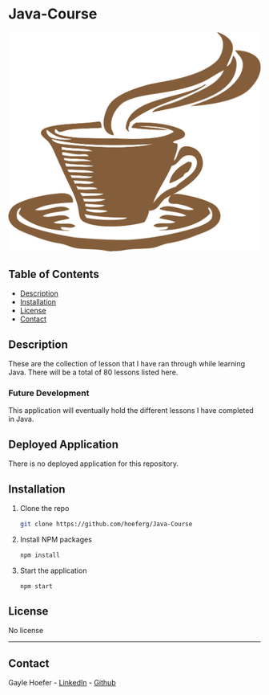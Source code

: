 # Java-Course

<img src ="tea-gddb34f54a_1280.png" />

## Table of Contents  
* [Description](##Description)  
* [Installation](##Installation)  
* [License](##License)  
* [Contact](##Contact)  

## Description

These are the collection of lesson that I have ran through while learning Java. There will be a total of 80 lessons listed here.

### Future Development

This application will eventually hold the different lessons I have completed in Java.

## Deployed Application

There is no deployed application for this repository. 

## Installation

1. Clone the repo
   ```sh
   git clone https://github.com/hoeferg/Java-Course
   ```
2. Install NPM packages
   ```sh
   npm install
   ```
3. Start the application
   ```sh
   npm start


## License

No license

---

## Contact
Gayle Hoefer - [LinkedIn](https://www.linkedin.com/in/gayle-hoefer-61a2a3124/) - [Github](https://github.com/hoeferg)
